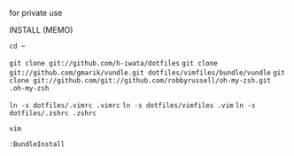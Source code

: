 for private use

INSTALL (MEMO)

`cd ~`

`git clone git://github.com/h-iwata/dotfiles`
`git clone git://github.com/gmarik/vundle.git dotfiles/vimfiles/bundle/vundle`
`git clone git://github.com/git://github.com/robbyrussell/oh-my-zsh.git .oh-my-zsh`

`ln -s dotfiles/.vimrc .vimrc`
`ln -s dotfiles/vimfiles .vim`
`ln -s dotfiles/.zshrc .zshrc`

`vim`

`:BundleInstall`
